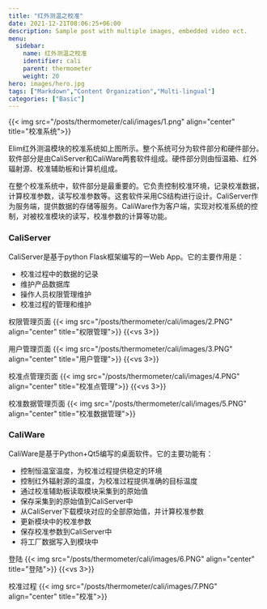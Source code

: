 ```yaml
---
title: "红外测温之校准"
date: 2021-12-21T08:06:25+06:00
description: Sample post with multiple images, embedded video ect.
menu:
  sidebar:
    name: 红外测温之校准
    identifier: cali
    parent: thermometer
    weight: 20
hero: images/hero.jpg
tags: ["Markdown","Content Organization","Multi-lingual"]
categories: ["Basic"]
---
```


{{< img src="/posts/thermometer/cali/images/1.png" align="center" title="校准系统">}}

Elim红外测温模块的校准系统如上图所示。整个系统可分为软件部分和硬件部分。软件部分是由CaliServer和CaliWare两套软件组成。硬件部分则由恒温箱、红外辐射源、校准辅助板和计算机组成。

在整个校准系统中，软件部分是最重要的。它负责控制校准环境，记录校准数据，计算校准参数，读写校准参数等。这套软件采用CS结构进行设计。CaliServer作为服务端，提供数据的存储等服务。CaliWare作为客户端，实现对校准系统的控制，对被校准模块的读写，校准参数的计算等功能。


### CaliServer

CaliServer是基于python Flask框架编写的一Web App。它的主要作用是：
    
* 校准过程中的数据的记录
* 维护产品数据库
* 操作人员权限管理维护
* 校准过程的管理和维护

权限管理页面
{{< img src="/posts/thermometer/cali/images/2.PNG" align="center" title="权限管理">}}
{{<vs 3>}}

用户管理页面
{{< img src="/posts/thermometer/cali/images/3.PNG" align="center" title="用户管理">}}
{{<vs 3>}}

校准点管理页面
{{< img src="/posts/thermometer/cali/images/4.PNG" align="center" title="校准点管理">}}
{{<vs 3>}}

校准数据管理页面
{{< img src="/posts/thermometer/cali/images/5.PNG" align="center" title="校准数据管理">}}


### CaliWare
CaliWare是基于Python+Qt5编写的桌面软件。它的主要功能有：
* 控制恒温室温度，为校准过程提供稳定的环境
* 控制红外辐射源的温度，为校准过程提供准确的目标温度
* 通过校准辅助板读取模块采集到的原始值
* 保存采集到的原始值到CaliServer中
* 从CaliServer下载模块对应的全部原始值，并计算校准参数
* 更新模块中的校准参数
* 保存校准参数到CaliServer中
* 将工厂数据写入到模块中

登陆
{{< img src="/posts/thermometer/cali/images/6.PNG" align="center" title="登陆">}}
{{<vs 3>}}

校准过程
{{< img src="/posts/thermometer/cali/images/7.PNG" align="center" title="校准">}}
